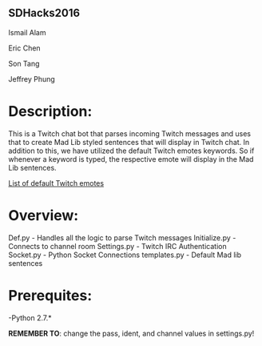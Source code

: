 ## SDHacks2016

Ismail Alam

Eric Chen

Son Tang

Jeffrey Phung

# Description: 
This is a Twitch chat bot that parses incoming Twitch messages and uses that to create Mad Lib styled sentences that will display in Twitch chat. In addition to this, we have utilized the default Twitch emotes keywords. So if whenever a keyword is typed, the respective emote will display in the Mad Lib sentences.

[List of default Twitch emotes](https://twitchemotes.com/)

# Overview:

Def.py - Handles all the logic to parse Twitch messages
Initialize.py - Connects to channel room
Settings.py - Twitch IRC Authentication
Socket.py - Python Socket Connections
templates.py - Default Mad lib sentences

# Prerequites:
-Python 2.7.*

**REMEMBER TO**: change the pass, ident, and channel values in
settings.py!

